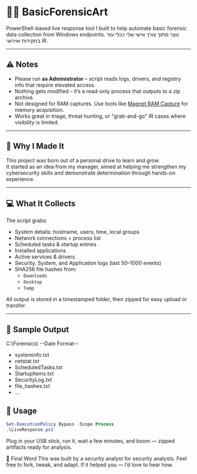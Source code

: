 # 🕵️‍♂️ BasicForensicArt

PowerShell-based live response tool I built to help automate basic forensic data collection from Windows endpoints. נוצר מתוך צורך אישי שלי ככלי עזר בחקירות ואירועי IR.

---

## ⚠️ Notes

- Please run **as Administrator** – script reads logs, drivers, and registry info that require elevated access.
- Nothing gets modified – it’s a read-only process that outputs to a zip archive.
- Not designed for RAM captures. Use tools like [Magnet RAM Capture](https://www.magnetforensics.com/resources/magnet-ram-capture/) for memory acquisition.
- Works great in triage, threat hunting, or "grab-and-go" IR cases where visibility is limited.

---

## 🧠 Why I Made It

This project was born out of a personal drive to learn and grow.  
It started as an idea from my manager, aimed at helping me strengthen my cybersecurity skills and demonstrate determination through hands-on experience.

---

## 💻 What It Collects

The script grabs:

- System details: hostname, users, time, local groups
- Network connections + process list
- Scheduled tasks & startup entries
- Installed applications
- Active services & drivers
- Security, System, and Application logs (last 50–1000 events)
- SHA256 file hashes from:
  - `Downloads`
  - `Desktop`
  - `Temp`

All output is stored in a timestamped folder, then zipped for easy upload or transfer.

---

## 🧪 Sample Output
C:\Forensics\ --Date Format--
- systeminfo.txt
- netstat.txt
- ScheduledTasks.txt
- StartupItems.txt
- SecurityLog.txt
- file_hashes.txt
- ...

## 🚀 Usage

```powershell
Set-ExecutionPolicy Bypass -Scope Process
.\LiveResponse.ps1
```
Plug in your USB stick, run it, wait a few minutes, and boom — zipped artifacts ready for analysis.

🧊 Final Word
This was built by a security analyst for security analysts. Feel free to fork, tweak, and adapt.
If it helped you — I’d love to hear how.
